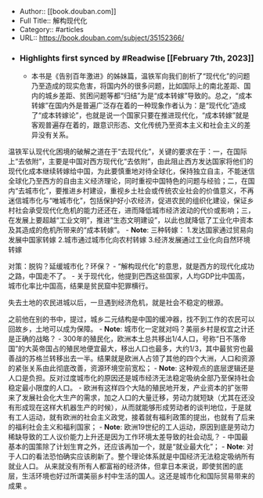 - Author:: [[book.douban.com]]
- Full Title:: 解构现代化
- Category:: #articles
- URL:: https://book.douban.com/subject/35152366/
- ### Highlights first synced by #Readwise [[February 7th, 2023]]
    - 本书是《告别百年激进》的姊妹篇，温铁军向我们剖析了“现代化”的问题乃至造成的现实危害，将国内外的很多问题，比如国际上的南北差距、国内的城乡差距、贫困问题等都“归结”为是“成本转嫁”导致的。总之，“成本转嫁”在国内外是普遍广泛存在着的一种现象作者认为：是“现代化”造成了“成本转嫁论”，也就是说一个国家只要在推进现代化，“成本转嫁”就是客观普遍存在着的，跟意识形态、文化传统乃至资本主义和社会主义的差异没有关系。

 温铁军认现代化困境的破解之道在于“去现代化”，关键的要求在于：一，在国际上“去依附”，主要是中国对西方现代化“去依附”，由此阻止西方发达国家将他们的现代化成本继续转嫁给中国，为此要慎重地对待全球化，保持独立自主，不能迷信全球化乃至西方的自由主义经济理论，同时重视中国特色的问题与经验；二，在国内“去城市化”，要推进乡村建设，重视乡土社会或传统农业社会的价值意义，不再迷信城市化与“唯城市化”，包括保护好小农经济，促进农民的组织化建设，保证乡村社会承受现代化危机的能力还还在，进而降低城市经济波动的代价或影响；三，在发展上要超越“工业文明”，推进“生态文明建设”，以此也就降低了工业化中资本及其造成的危机所带来的“成本转嫁”。
        - **Note**: 三种转嫁：
1.发达国家通过贸易向发展中国家转嫁
2.城市通过城市化向农村转嫁
3.经济发展通过工业化向自然环境转嫁

对策：脱钩？延缓城市化？环保？
    - “解构现代化”的意思，就是西方的现代化成功之路，中国走不了。
    - 关于现代化，他提到巴西这些国家，人均GDP比中国高，城市化率比中国高，结果是贫民窟中犯罪横行。

失去土地的农民进城以后，一旦遇到经济危机，就是社会不稳定的根源。

之前他在别的书中，提过，城乡二元结构是中国的缓冲器，找不到工作的农民可以回故乡，土地可以成为保障。
        - **Note**: 城市化一定就对吗？美丽乡村是权宜之计还是正确的战略？
    - 300年的殖民化，欧洲本土总共移出1/4人口，号称“日不落帝国”的大英帝国占的殖民地便宜最大，移出人口也最多，大约1/3，其中最贫穷也最善战的苏格兰转移出去一半。结果就是欧洲人占领了其他的四个大洲，人口和资源的紧张关系由此彻底改善，资源环境空前宽松；
        - **Note**: 这种观点的底层逻辑还是人口是负担。反对过度城市化的原因还是城市经济无法稳定吸纳全部乃至保持社会稳定最小限度的人口。
    - 欧洲有这样四个大陆的殖民地开发，产业资本的扩张带来了发展社会化大生产的需求，加之人口的大量迁移，劳动力就短缺（尤其在还没有形成现在这样大机器生产的时候），从而就能够形成劳动者的谈判地位，于是就有工人运动，就有欧洲的社会主义政党，接着就有福利政策的提出，也就有了后来的福利社会主义和福利国家；
        - **Note**: 欧洲19世纪的工人运动，原因到底是劳动力稀缺导致的工人议价能力上升还是因为工作环境太差导致的社会动乱？
    - 中国最基本的国策除了计划生育之外，还应该再加一个，就是“就业最大化”；
        - **Note**: 对于人口的看法恐怕确实应该刷新了。整个理论体系就是中国经济无法稳定吸纳所有就业人口。
从来就没有所有人都富裕的经济体，但拿日本来说，即使贫困的底层，生活环境也好过所谓美丽乡村中生活的国人。这还是城市化和国际贸易带来的成果 。
